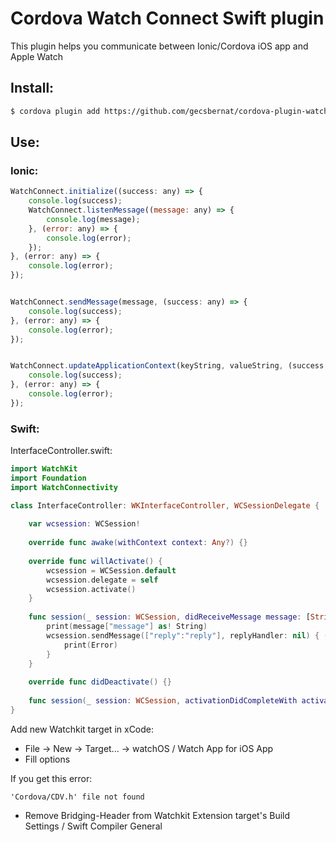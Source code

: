 # Cordova Watch Connect Swift plugin

This plugin helps you communicate between Ionic/Cordova iOS app and Apple Watch

## Install:
```bash
$ cordova plugin add https://github.com/gecsbernat/cordova-plugin-watchconnect-swift.git
```

## Use:

### Ionic:
```js
WatchConnect.initialize((success: any) => {
    console.log(success);
    WatchConnect.listenMessage((message: any) => {
        console.log(message);
    }, (error: any) => {
        console.log(error);
    });
}, (error: any) => {
    console.log(error);
});


WatchConnect.sendMessage(message, (success: any) => {
    console.log(success);
}, (error: any) => {
    console.log(error);
});


WatchConnect.updateApplicationContext(keyString, valueString, (success: any) => {
    console.log(success);
}, (error: any) => {
    console.log(error);
});
```

### Swift:
InterfaceController.swift:
```swift
import WatchKit
import Foundation
import WatchConnectivity

class InterfaceController: WKInterfaceController, WCSessionDelegate {
    
    var wcsession: WCSession!
    
    override func awake(withContext context: Any?) {}
    
    override func willActivate() {
        wcsession = WCSession.default
        wcsession.delegate = self
        wcsession.activate()
    }
    
    func session(_ session: WCSession, didReceiveMessage message: [String : Any]) {
        print(message["message"] as! String)
        wcsession.sendMessage(["reply":"reply"], replyHandler: nil) { (Error) in
            print(Error)
        }
    }
    
    override func didDeactivate() {}
    
    func session(_ session: WCSession, activationDidCompleteWith activationState: WCSessionActivationState, error: Error?){}
}
```

Add new Watchkit target in xCode:
* File -> New -> Target... -> watchOS / Watch App for iOS App
* Fill options

If you get this error:
```
'Cordova/CDV.h' file not found
```
* Remove Bridging-Header from Watchkit Extension target's Build Settings / Swift Compiler General
